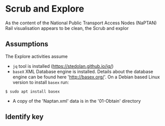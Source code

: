 # Scrub and Explore  

As the content of the National Public Transport Access Nodes (NaPTAN) Rail visualisation appears to be clean, the Scrub and explor

## Assumptions  

The Explore activities assume

  * `jq` tool is installed (https://stedolan.github.io/jq/)
  * `baseX` XML Database engine is installed. Details about the database engine can be found here 'http://basex.org/'. On a Debian based Linux version to install `basex` run:  

  `$ sudo apt install basex`  

  * A copy of the 'Naptan.xml' data is in the '01-Obtain' directory

## Identify key  

